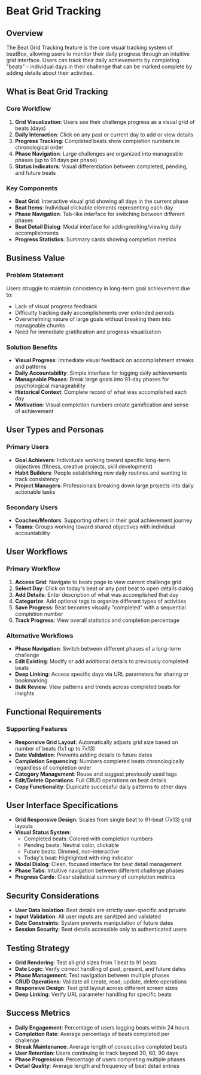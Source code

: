 # Beat Grid Tracking

## Overview

The Beat Grid Tracking feature is the core visual tracking system of beatBox, allowing users to monitor their daily progress through an intuitive grid interface. Users can track their daily achievements by completing "beats" - individual days in their challenge that can be marked complete by adding details about their activities.

## What is Beat Grid Tracking

### Core Workflow

1. **Grid Visualization**: Users see their challenge progress as a visual grid of beats (days)
2. **Daily Interaction**: Click on any past or current day to add or view details
3. **Progress Tracking**: Completed beats show completion numbers in chronological order
4. **Phase Navigation**: Large challenges are organized into manageable phases (up to 91 days per phase)
5. **Status Indicators**: Visual differentiation between completed, pending, and future beats

### Key Components

- **Beat Grid**: Interactive visual grid showing all days in the current phase
- **Beat Items**: Individual clickable elements representing each day
- **Phase Navigation**: Tab-like interface for switching between different phases
- **Beat Detail Dialog**: Modal interface for adding/editing/viewing daily accomplishments
- **Progress Statistics**: Summary cards showing completion metrics

## Business Value

### Problem Statement

Users struggle to maintain consistency in long-term goal achievement due to:
- Lack of visual progress feedback
- Difficulty tracking daily accomplishments over extended periods
- Overwhelming nature of large goals without breaking them into manageable chunks
- Need for immediate gratification and progress visualization

### Solution Benefits

- **Visual Progress**: Immediate visual feedback on accomplishment streaks and patterns
- **Daily Accountability**: Simple interface for logging daily achievements
- **Manageable Phases**: Break large goals into 91-day phases for psychological manageability
- **Historical Context**: Complete record of what was accomplished each day
- **Motivation**: Visual completion numbers create gamification and sense of achievement

## User Types and Personas

### Primary Users

- **Goal Achievers**: Individuals working toward specific long-term objectives (fitness, creative projects, skill development)
- **Habit Builders**: People establishing new daily routines and wanting to track consistency
- **Project Managers**: Professionals breaking down large projects into daily actionable tasks

### Secondary Users

- **Coaches/Mentors**: Supporting others in their goal achievement journey
- **Teams**: Groups working toward shared objectives with individual accountability

## User Workflows

### Primary Workflow

1. **Access Grid**: Navigate to beats page to view current challenge grid
2. **Select Day**: Click on today's beat or any past beat to open details dialog
3. **Add Details**: Enter description of what was accomplished that day
4. **Categorize**: Add optional tags to organize different types of activities
5. **Save Progress**: Beat becomes visually "completed" with a sequential completion number
6. **Track Progress**: View overall statistics and completion percentage

### Alternative Workflows

- **Phase Navigation**: Switch between different phases of a long-term challenge
- **Edit Existing**: Modify or add additional details to previously completed beats
- **Deep Linking**: Access specific days via URL parameters for sharing or bookmarking
- **Bulk Review**: View patterns and trends across completed beats for insights

## Functional Requirements

### Supporting Features

- **Responsive Grid Layout**: Automatically adjusts grid size based on number of beats (1x1 up to 7x13)
- **Date Validation**: Prevents adding details to future dates
- **Completion Sequencing**: Numbers completed beats chronologically regardless of completion order
- **Category Management**: Reuse and suggest previously used tags
- **Edit/Delete Operations**: Full CRUD operations on beat details
- **Copy Functionality**: Duplicate successful daily patterns to other days

## User Interface Specifications

- **Grid Responsive Design**: Scales from single beat to 91-beat (7x13) grid layouts
- **Visual Status System**: 
  - Completed beats: Colored with completion numbers
  - Pending beats: Neutral color, clickable
  - Future beats: Dimmed, non-interactive
  - Today's beat: Highlighted with ring indicator
- **Modal Dialog**: Clean, focused interface for beat detail management
- **Phase Tabs**: Intuitive navigation between different challenge phases
- **Progress Cards**: Clear statistical summary of completion metrics

## Security Considerations

- **User Data Isolation**: Beat details are strictly user-specific and private
- **Input Validation**: All user inputs are sanitized and validated
- **Date Constraints**: System prevents manipulation of future dates
- **Session Security**: Beat details accessible only to authenticated users

## Testing Strategy

- **Grid Rendering**: Test all grid sizes from 1 beat to 91 beats
- **Date Logic**: Verify correct handling of past, present, and future dates
- **Phase Management**: Test navigation between multiple phases
- **CRUD Operations**: Validate all create, read, update, delete operations
- **Responsive Design**: Test grid layout across different screen sizes
- **Deep Linking**: Verify URL parameter handling for specific beats

## Success Metrics

- **Daily Engagement**: Percentage of users logging beats within 24 hours
- **Completion Rate**: Average percentage of beats completed per challenge
- **Streak Maintenance**: Average length of consecutive completed beats
- **User Retention**: Users continuing to track beyond 30, 60, 90 days
- **Phase Progression**: Percentage of users completing multiple phases
- **Detail Quality**: Average length and frequency of beat detail entries